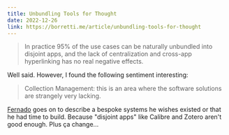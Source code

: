 ```yaml
---
title: Unbundling Tools for Thought
date: 2022-12-26
link: https://borretti.me/article/unbundling-tools-for-thought
---
```


> In practice 95% of the use cases can be naturally unbundled into disjoint apps, and the lack of centralization and cross-app hyperlinking has no real negative effects.

Well said. However, I found the following sentiment interesting:

> Collection Management: this is an area where the software solutions are strangely very lacking.

[Fernado](https://borretti.me/about/) goes on to describe a bespoke systems he wishes existed or that he had time to build. Because "disjoint apps" like Calibre and Zotero aren't good enough. Plus ça change...